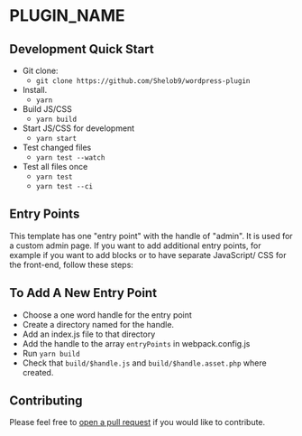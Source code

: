 # PLUGIN_NAME

## Development Quick Start

- Git clone:
    - `git clone https://github.com/Shelob9/wordpress-plugin`
- Install.
    - `yarn`
- Build JS/CSS
    - `yarn build`
- Start JS/CSS for development 
    - `yarn start`
- Test changed files
    - `yarn test --watch`
- Test all files once
    - `yarn test`
    - `yarn test --ci`

## Entry Points

This template has one "entry point" with the handle of  "admin". It is used for a custom admin page. If you want to add additional entry points, for example if you want to add blocks or to have separate JavaScript/ CSS for the front-end, follow these steps:

## To Add A New Entry Point

- Choose a one word handle for the entry point
- Create a directory named for the handle.
- Add an index.js file to that directory
- Add the handle to the array `entryPoints` in webpack.config.js
- Run `yarn build`
- Check that `build/$handle.js` and `build/$handle.asset.php` where created.

## Contributing

Please feel free to [open a pull request](https://github.com/Shelob9/wordpress-plugin/pulls) if you would like to contribute.